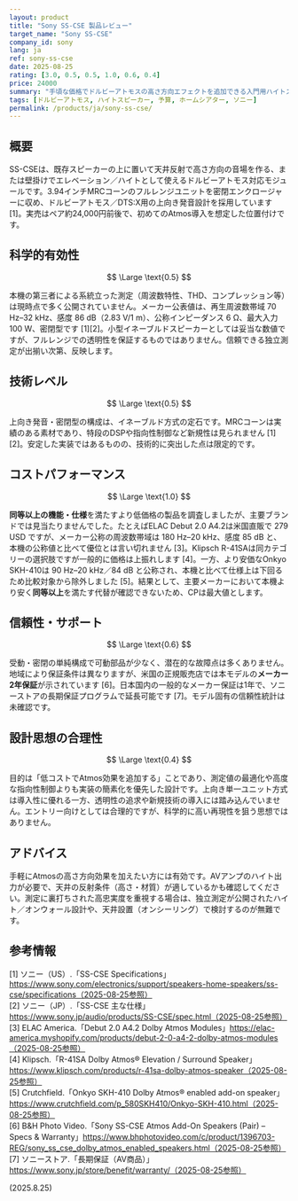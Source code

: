 ```yaml
---
layout: product
title: "Sony SS-CSE 製品レビュー"
target_name: "Sony SS-CSE"
company_id: sony
lang: ja
ref: sony-ss-cse
date: 2025-08-25
rating: [3.0, 0.5, 0.5, 1.0, 0.6, 0.4]
price: 24000
summary: "手頃な価格でドルビーアトモスの高さ方向エフェクトを追加できる入門用ハイトスピーカー。カタログ仕様は控えめで独立測定は乏しいものの、目的機能は満たします。"
tags: [ドルビーアトモス, ハイトスピーカー, 予算, ホームシアター, ソニー]
permalink: /products/ja/sony-ss-cse/
---
```


## 概要

SS-CSEは、既存スピーカーの上に置いて天井反射で高さ方向の音場を作る、または壁掛けでエレベーション／ハイトとして使えるドルビーアトモス対応モジュールです。3.94インチMRCコーンのフルレンジユニットを密閉エンクロージャーに収め、ドルビーアトモス／DTS:X用の上向き発音設計を採用しています [1]。実売はペア約24,000円前後で、初めてのAtmos導入を想定した位置付けです。

## 科学的有効性

$$ \Large \text{0.5} $$

本機の第三者による系統立った測定（周波数特性、THD、コンプレッション等）は現時点で多く公開されていません。メーカー公表値は、再生周波数帯域 70 Hz–32 kHz、感度 86 dB（2.83 V/1 m）、公称インピーダンス 6 Ω、最大入力 100 W、密閉型です [1][2]。小型イネーブルドスピーカーとしては妥当な数値ですが、フルレンジでの透明性を保証するものではありません。信頼できる独立測定が出揃い次第、反映します。

## 技術レベル

$$ \Large \text{0.5} $$

上向き発音・密閉型の構成は、イネーブルド方式の定石です。MRCコーンは実績のある素材であり、特段のDSPや指向性制御など新規性は見られません [1][2]。安定した実装ではあるものの、技術的に突出した点は限定的です。

## コストパフォーマンス

$$ \Large \text{1.0} $$

**同等以上の機能・仕様**を満たすより低価格の製品を調査しましたが、主要ブランドでは見当たりませんでした。たとえばELAC Debut 2.0 A4.2は米国直販で 279 USD ですが、メーカー公称の周波数帯域は 180 Hz–20 kHz、感度 85 dB と、本機の公称値と比べて優位とは言い切れません [3]。Klipsch R-41SAは同カテゴリーの選択肢ですが一般的に価格は上振れします [4]。一方、より安価なOnkyo SKH-410は 90 Hz–20 kHz／84 dB と公称され、本機と比べて仕様上は下回るため比較対象から除外しました [5]。結果として、主要メーカーにおいて本機より安く**同等以上**を満たす代替が確認できないため、CPは最大値とします。

## 信頼性・サポート

$$ \Large \text{0.6} $$

受動・密閉の単純構成で可動部品が少なく、潜在的な故障点は多くありません。地域により保証条件は異なりますが、米国の正規販売店では本モデルの**メーカー2年保証**が示されています [6]。日本国内の一般的なメーカー保証は1年で、ソニーストアの長期保証プログラムで延長可能です [7]。モデル固有の信頼性統計は未確認です。

## 設計思想の合理性

$$ \Large \text{0.4} $$

目的は「低コストでAtmos効果を追加する」ことであり、測定値の最適化や高度な指向性制御よりも実装の簡素化を優先した設計です。上向き単一ユニット方式は導入性に優れる一方、透明性の追求や新規技術の導入には踏み込んでいません。エントリー向けとしては合理的ですが、科学的に高い再現性を狙う思想ではありません。

## アドバイス

手軽にAtmosの高さ方向効果を加えたい方には有効です。AVアンプのハイト出力が必要で、天井の反射条件（高さ・材質）が適しているかも確認してください。測定に裏打ちされた高忠実度を重視する場合は、独立測定が公開されたハイト／オンウォール設計や、天井設置（オンシーリング）で検討するのが無難です。

## 参考情報

[1] ソニー（US）.「SS-CSE Specifications」https://www.sony.com/electronics/support/speakers-home-speakers/ss-cse/specifications（2025-08-25参照）  
[2] ソニー（JP）.「SS-CSE 主な仕様」https://www.sony.jp/audio/products/SS-CSE/spec.html（2025-08-25参照）  
[3] ELAC America.「Debut 2.0 A4.2 Dolby Atmos Modules」https://elac-america.myshopify.com/products/debut-2-0-a4-2-dolby-atmos-modules（2025-08-25参照）  
[4] Klipsch.「R-41SA Dolby Atmos® Elevation / Surround Speaker」https://www.klipsch.com/products/r-41sa-dolby-atmos-speaker（2025-08-25参照）  
[5] Crutchfield.「Onkyo SKH-410 Dolby Atmos® enabled add-on speaker」https://www.crutchfield.com/p_580SKH410/Onkyo-SKH-410.html（2025-08-25参照）  
[6] B&H Photo Video.「Sony SS-CSE Atmos Add-On Speakers (Pair) – Specs & Warranty」https://www.bhphotovideo.com/c/product/1396703-REG/sony_ss_cse_dolby_atmos_enabled_speakers.html（2025-08-25参照）  
[7] ソニーストア.「長期保証（AV商品）」https://www.sony.jp/store/benefit/warranty/（2025-08-25参照）

(2025.8.25)

